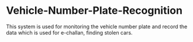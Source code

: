 # Vehicle-Number-Plate-Recognition
This system is used for monitoring the vehicle number plate and record the data which is
 used for e-challan, finding stolen cars.
